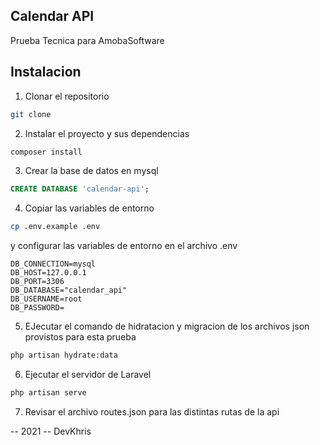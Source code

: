 
## Calendar API
Prueba Tecnica para AmobaSoftware
## Instalacion

1. Clonar el repositorio
```bash
git clone
```
2. Instalar el proyecto y sus dependencias
```bash
composer install
```
3. Crear la base de datos en mysql
```sql
CREATE DATABASE 'calendar-api';
```
4. Copiar las variables de entorno
```bash
cp .env.example .env
```
y configurar las variables de entorno en el archivo .env
```env
DB_CONNECTION=mysql
DB_HOST=127.0.0.1
DB_PORT=3306
DB_DATABASE="calendar_api"
DB_USERNAME=root
DB_PASSWORD=
```
5. EJecutar el comando de hidratacion y migracion de los 
archivos json provistos para esta prueba
```bash
php artisan hydrate:data
```
6. Ejecutar el servidor de Laravel
```bash
php artisan serve
```
7. Revisar el archivo routes.json para las distintas rutas de la api

-- 2021 -- DevKhris